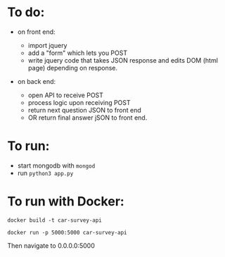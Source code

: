 # To do: 

- on front end: 
  - import jquery
  - add a "form" which lets you POST
  - write jquery code that takes JSON response and edits DOM (html page) depending on response.

- on back end: 
  - open API to receive POST
  - process logic upon receiving POST
  - return next question JSON to front end
  - OR return final answer jSON to front end.

# To run: 
- start mongodb with `mongod`
- run `python3 app.py`

# To run with Docker: 
`docker build -t car-survey-api`  

`docker run -p 5000:5000 car-survey-api`  

Then navigate to 0.0.0.0:5000  